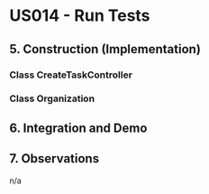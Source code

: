 # US014 - Run Tests

## 5. Construction (Implementation)

### Class CreateTaskController

### Class Organization

## 6. Integration and Demo

## 7. Observations

n/a